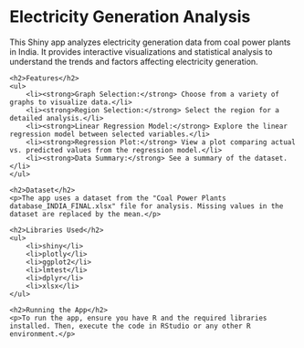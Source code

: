 <!DOCTYPE html>
<html lang="en">
<head>
    <meta charset="UTF-8">
    <meta http-equiv="X-UA-Compatible" content="IE=edge">
    <meta name="viewport" content="width=device-width, initial-scale=1.0">
    <title>Electricity Generation Analysis</title>
</head>
<body>
    <h1>Electricity Generation Analysis</h1>
    <p>This Shiny app analyzes electricity generation data from coal power plants in India. It provides interactive visualizations and statistical analysis to understand the trends and factors affecting electricity generation.</p>
    
    <h2>Features</h2>
    <ul>
        <li><strong>Graph Selection:</strong> Choose from a variety of graphs to visualize data.</li>
        <li><strong>Region Selection:</strong> Select the region for a detailed analysis.</li>
        <li><strong>Linear Regression Model:</strong> Explore the linear regression model between selected variables.</li>
        <li><strong>Regression Plot:</strong> View a plot comparing actual vs. predicted values from the regression model.</li>
        <li><strong>Data Summary:</strong> See a summary of the dataset.</li>
    </ul>
    
    <h2>Dataset</h2>
    <p>The app uses a dataset from the "Coal Power Plants database_INDIA_FINAL.xlsx" file for analysis. Missing values in the dataset are replaced by the mean.</p>
    
    <h2>Libraries Used</h2>
    <ul>
        <li>shiny</li>
        <li>plotly</li>
        <li>ggplot2</li>
        <li>lmtest</li>
        <li>dplyr</li>
        <li>xlsx</li>
    </ul>
    
    <h2>Running the App</h2>
    <p>To run the app, ensure you have R and the required libraries installed. Then, execute the code in RStudio or any other R environment.</p>
</body>
</html>
